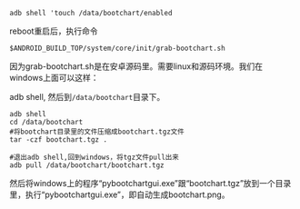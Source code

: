 `adb shell 'touch /data/bootchart/enabled`

reboot重启后，执行命令

`$ANDROID_BUILD_TOP/system/core/init/grab-bootchart.sh`

因为grab-bootchart.sh是在安卓源码里。需要linux和源码环境。我们在windows上面可以这样：

adb shell, 然后到`/data/bootchart`目录下。

```
adb shell
cd /data/bootchart
#将bootchart目录里的文件压缩成bootchart.tgz文件
tar -czf bootchart.tgz .

#退出adb shell,回到windows，将tgz文件pull出来
adb pull /data/bootchart/bootchart.tgz
```

然后将windows上的程序“pybootchartgui.exe”跟“bootchart.tgz”放到一个目录里，执行“pybootchartgui.exe”，即自动生成bootchart.png。

